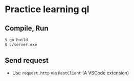 # Practice learning ql

## Compile, Run
```sh
$ go build
$ ./server.exe
```

## Send request
* Use `request.http` via `RestClient` (A VSCode extension)
